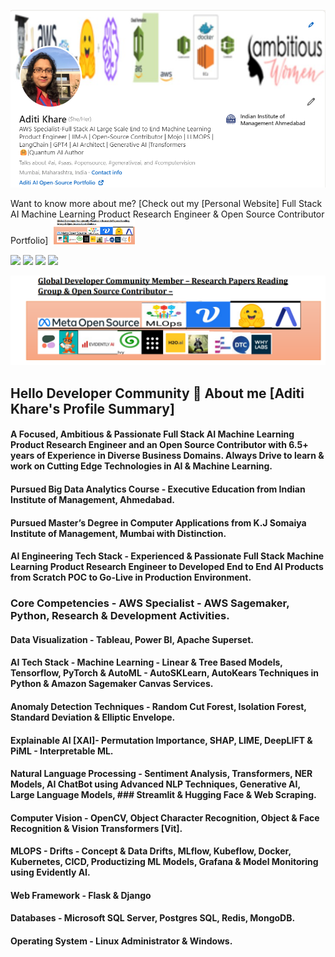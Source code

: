

<a href="https://aditikhare007.github.io/Aditi_Khare_Full_Stack_AI_Machine_Learning_Product_Engineer_Portfolio.github.io/" target="_blank"><img src="https://github.com/aditikhare007/aditikhare007/blob/main/Aditi_BG.png" /></a>


Want to know more about me? [Check out my [Personal Website] Full Stack AI Machine Learning Product Research Engineer & Open Source Contributor Portfolio] 
<a href="https://aditikhare007.github.io/Aditi_Khare_Full_Stack_AI_Machine_Learning_Product_Engineer_Portfolio.github.io/" target="_blank"><img width="135" alt="image" src="https://github.com/aditikhare007/aditikhare007/blob/main/Global%20AI%20Communities.png" /></a>
  
[<img src="https://img.shields.io/badge/LinkedIn-0077B5?style=for-the-badge&logo=linkedin&logoColor=white">](<https://www.linkedin.com/in/aditi-khare-5840977b/>)
[<img src="https://img.shields.io/badge/Twitter-1DA1F2?style=for-the-badge&logo=twitter&logoColor=white">](<https://twitter.com/AditiKh32506701/>)
[<img src="https://img.shields.io/badge/Gmail-D14836?style=for-the-badge&logo=gmail&logoColor=white">](<aditikhare007@gmail.com>)
[<img src="https://img.shields.io/badge/Medium-12100E?style=for-the-badge&logo=medium&logoColor=white">](<https://medium.com/@aditikhare007>)

<a href="https://aditikhare007.github.io/Aditi_Khare_Full_Stack_AI_Machine_Learning_Product_Engineer_Portfolio.github.io" target="_blank"><img src="https://github.com/aditikhare007/aditikhare007/blob/main/Global_AI_Communities.png" /></a>


## Hello Developer Community 👋 About me [Aditi Khare's Profile Summary] 

#### A Focused, Ambitious & Passionate Full Stack AI Machine Learning Product Research Engineer and an Open Source Contributor with 6.5+ years of Experience in Diverse Business Domains. Always Drive to learn & work on Cutting Edge Technologies in AI & Machine Learning.
#### Pursued Big Data Analytics Course - Executive Education from Indian Institute of Management, Ahmedabad.
#### Pursued Master’s Degree in Computer Applications from K.J Somaiya Institute of Management, Mumbai with Distinction.
#### AI Engineering Tech Stack - Experienced & Passionate Full Stack Machine Learning Product Research Engineer to Developed End to End AI Products from Scratch POC to Go-Live in Production Environment.
### Core Competencies - AWS Specialist - AWS Sagemaker, Python, Research & Development Activities.
#### Data Visualization - Tableau, Power BI, Apache Superset.
#### AI Tech Stack - Machine Learning - Linear & Tree Based Models, Tensorflow, PyTorch & AutoML - AutoSKLearn, AutoKears Techniques in Python & Amazon Sagemaker Canvas Services.
#### Anomaly Detection Techniques - Random Cut Forest, Isolation Forest, Standard Deviation & Elliptic Envelope.
#### Explainable AI [XAI]- Permutation Importance, SHAP, LIME, DeepLIFT & PiML - Interpretable ML.
#### Natural Language Processing - Sentiment Analysis, Transformers, NER Models, AI ChatBot using Advanced NLP Techniques, Generative AI, Large Language Models, ### Streamlit & Hugging Face & Web Scraping.
#### Computer Vision - OpenCV, Object Character Recognition, Object & Face Recognition & Vision Transformers [Vit].
#### MLOPS - Drifts - Concept & Data Drifts, MLflow, Kubeflow, Docker, Kubernetes, CICD, Productizing ML Models, Grafana & Model Monitoring using Evidently AI.
#### Web Framework - Flask & Django
#### Databases - Microsoft SQL Server, Postgres SQL, Redis, MongoDB.
#### Operating System - Linux Administrator & Windows.








